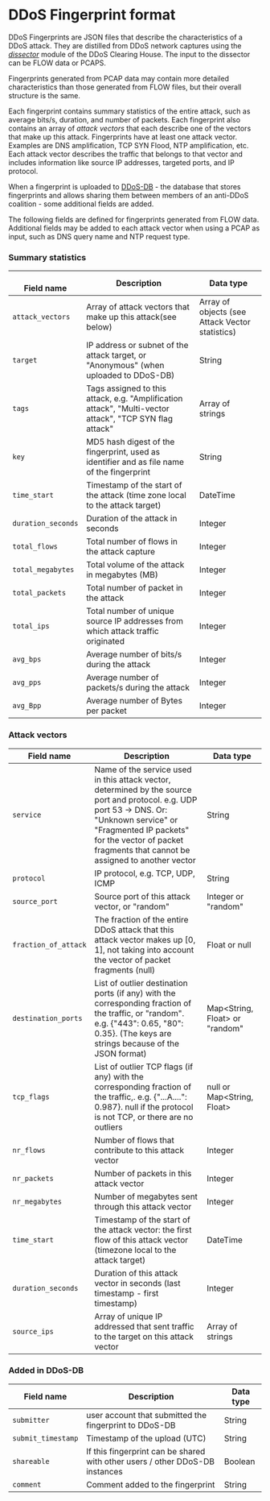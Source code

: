 # DDoS Fingerprint format

DDoS Fingerprints are JSON files that describe the characteristics of a DDoS attack. They are distilled from DDoS 
network captures using the [_dissector_](https://github.com/ddos-clearing-house/ddos_dissector) module of the DDoS Clearing House. The input to the dissector can be FLOW data
or PCAPS.

Fingerprints generated from PCAP data may contain more detailed characteristics than those generated from FLOW files,
but their overall structure is the same.

Each fingerprint contains summary statistics of the entire attack, such as average bits/s, duration, and number of packets.
Each fingerprint also contains an array of _attack vectors_ that each describe one of the vectors that make up this attack.
Fingerprints have at least one attack vector. Examples are DNS amplification, TCP SYN Flood, NTP amplification, etc.
Each attack vector describes the traffic that belongs to that vector and includes information like source IP addresses,
targeted ports, and IP protocol.

When a fingerprint is uploaded to [DDoS-DB](https://github.com/ddos-clearing-house/ddosdb) - the database that stores fingerprints and allows sharing them between members 
of an anti-DDoS coalition - some additional fields are added.

The following fields are defined for fingerprints generated from FLOW data. Additional fields may be added to each attack
vector when using a PCAP as input, such as DNS query name and NTP request type.


### Summary statistics
| <br/>**Field name** | **Description**                                                                                         | **Data type**                                   |
|---------------------|---------------------------------------------------------------------------------------------------------|-------------------------------------------------|
| `attack_vectors`    | Array of attack vectors that make up this attack(see below)                                             | Array of objects (see Attack Vector statistics) |
| `target`            | IP address or subnet of the attack target, or "Anonymous" (when uploaded to DDoS-DB)                    | String                                          |
| `tags`              | Tags assigned to this attack, e.g. "Amplification attack", "Multi-vector attack", "TCP SYN flag attack" | Array of strings                                |
| `key`               | MD5 hash digest of the fingerprint, used as identifier and as file name of the fingerprint              | String                                          |
| `time_start`        | Timestamp of the start of the attack (time zone local to the attack target)                             | DateTime                                        |
| `duration_seconds`  | Duration of the attack in seconds                                                                       | Integer                                         |
| `total_flows`       | Total number of flows in the attack capture                                                             | Integer                                         |
| `total_megabytes`   | Total volume of the attack in megabytes (MB)                                                            | Integer                                         |
| `total_packets`     | Total number of packet in the attack                                                                    | Integer                                         |
| `total_ips`         | Total number of unique source IP addresses from which attack traffic originated                         | Integer                                         |
| `avg_bps`           | Average number of bits/s during the attack                                                              | Integer                                         |
| `avg_pps`           | Average number of packets/s during the attack                                                           | Integer                                         |
| `avg_Bpp`           | Average number of Bytes per packet                                                                      | Integer                                         |

### Attack vectors
| **Field name**       | **Description**                                                                                                                                                                                                                                    | **Data type**                  |
|----------------------|----------------------------------------------------------------------------------------------------------------------------------------------------------------------------------------------------------------------------------------------------|--------------------------------|
| `service`            | Name of the service used in this attack vector, determined by the source port and protocol. e.g. UDP port 53 -> DNS. Or: "Unknown service" or "Fragmented IP packets" for the vector of packet fragments that cannot be assigned to another vector | String                         |
| `protocol`           | IP protocol, e.g. TCP, UDP, ICMP                                                                                                                                                                                                                   | String                         |
| `source_port`        | Source port of this attack vector, or "random"                                                                                                                                                                                                     | Integer or "random"            |
| `fraction_of_attack` | The fraction of the entire DDoS attack that this attack vector makes up \[0, 1\], not taking into account the vector of packet fragments (null)                                                                                                    | Float or null                  |
| `destination_ports`  | List of outlier destination ports (if any) with the corresponding fraction of the traffic, or "random". e.g. {"443": 0.65, "80": 0.35}. (The keys are strings because of the JSON format)                                                          | Map<String, Float> or "random" |
| `tcp_flags`          | List of outlier TCP flags (if any) with the corresponding fraction of the traffic,. e.g. {"...A....": 0.987}. null if the protocol is not TCP, or there are no outliers                                                                            | null or Map<String, Float>     |
| `nr_flows`           | Number of flows that contribute to this attack vector                                                                                                                                                                                              | Integer                        |
| `nr_packets`         | Number of packets in this attack vector                                                                                                                                                                                                            | Integer                        |
| `nr_megabytes`       | Number of megabytes sent through this attack vector                                                                                                                                                                                                | Integer                        |
| `time_start`         | Timestamp of the start of the attack vector: the first flow of this attack vector (timezone local to the attack target)                                                                                                                            | DateTime                       |
| `duration_seconds`   | Duration of this attack vector in seconds (last timestamp - first timestamp)                                                                                                                                                                       | Integer                        |
| `source_ips`         | Array of unique IP addressed that sent traffic to the target on this attack vector                                                                                                                                                                 | Array of strings               |

### Added in DDoS-DB
| **Field name**     | **Description**                                                              | **Data type** |
|--------------------|------------------------------------------------------------------------------|---------------|
| `submitter`        | user account that submitted the fingerprint to DDoS-DB                       | String        |
| `submit_timestamp` | Timestamp of the upload (UTC)                                                | String        |
| `shareable`        | If this fingerprint can be shared with other users / other DDoS-DB instances | Boolean       |
| `comment`          | Comment added to the fingerprint                                             | String        |